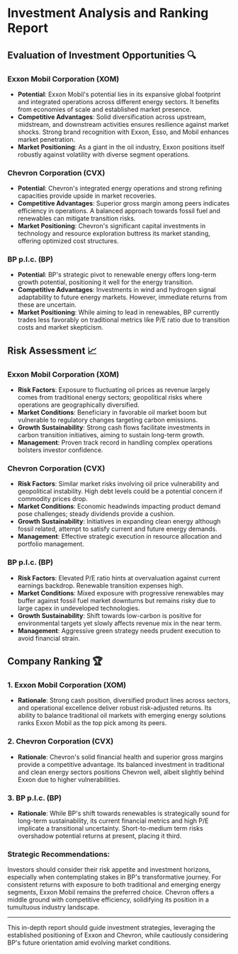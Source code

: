 # Investment Analysis and Ranking Report

## Evaluation of Investment Opportunities 🔍

### Exxon Mobil Corporation (XOM)

- **Potential**: Exxon Mobil's potential lies in its expansive global footprint and integrated operations across different energy sectors. It benefits from economies of scale and established market presence.
- **Competitive Advantages**: Solid diversification across upstream, midstream, and downstream activities ensures resilience against market shocks. Strong brand recognition with Exxon, Esso, and Mobil enhances market penetration.
- **Market Positioning**: As a giant in the oil industry, Exxon positions itself robustly against volatility with diverse segment operations.

### Chevron Corporation (CVX)

- **Potential**: Chevron's integrated energy operations and strong refining capacities provide upside in market recoveries.
- **Competitive Advantages**: Superior gross margin among peers indicates efficiency in operations. A balanced approach towards fossil fuel and renewables can mitigate transition risks.
- **Market Positioning**: Chevron's significant capital investments in technology and resource exploration buttress its market standing, offering optimized cost structures.

### BP p.l.c. (BP)

- **Potential**: BP's strategic pivot to renewable energy offers long-term growth potential, positioning it well for the energy transition.
- **Competitive Advantages**: Investments in wind and hydrogen signal adaptability to future energy markets. However, immediate returns from these are uncertain.
- **Market Positioning**: While aiming to lead in renewables, BP currently trades less favorably on traditional metrics like P/E ratio due to transition costs and market skepticism.

## Risk Assessment 📈

### Exxon Mobil Corporation (XOM)

- **Risk Factors**: Exposure to fluctuating oil prices as revenue largely comes from traditional energy sectors; geopolitical risks where operations are geographically diversified.
- **Market Conditions**: Beneficiary in favorable oil market boom but vulnerable to regulatory changes targeting carbon emissions.
- **Growth Sustainability**: Strong cash flows facilitate investments in carbon transition initiatives, aiming to sustain long-term growth.
- **Management**: Proven track record in handling complex operations bolsters investor confidence.

### Chevron Corporation (CVX)

- **Risk Factors**: Similar market risks involving oil price vulnerability and geopolitical instability. High debt levels could be a potential concern if commodity prices drop.
- **Market Conditions**: Economic headwinds impacting product demand pose challenges; steady dividends provide a cushion.
- **Growth Sustainability**: Initiatives in expanding clean energy although fossil related, attempt to satisfy current and future energy demands.
- **Management**: Effective strategic execution in resource allocation and portfolio management.

### BP p.l.c. (BP)

- **Risk Factors**: Elevated P/E ratio hints at overvaluation against current earnings backdrop. Renewable transition expenses high.
- **Market Conditions**: Mixed exposure with progressive renewables may buffer against fossil fuel market downturns but remains risky due to large capex in undeveloped technologies.
- **Growth Sustainability**: Shift towards low-carbon is positive for environmental targets yet slowly affects revenue mix in the near term.
- **Management**: Aggressive green strategy needs prudent execution to avoid financial strain.

## Company Ranking 🏆

### 1. **Exxon Mobil Corporation (XOM)**
- **Rationale**: Strong cash position, diversified product lines across sectors, and operational excellence deliver robust risk-adjusted returns. Its ability to balance traditional oil markets with emerging energy solutions ranks Exxon Mobil as the top pick among its peers.

### 2. **Chevron Corporation (CVX)**
- **Rationale**: Chevron's solid financial health and superior gross margins provide a competitive advantage. Its balanced investment in traditional and clean energy sectors positions Chevron well, albeit slightly behind Exxon due to higher vulnerabilities.

### 3. **BP p.l.c. (BP)**
- **Rationale**: While BP's shift towards renewables is strategically sound for long-term sustainability, its current financial metrics and high P/E implicate a transitional uncertainty. Short-to-medium term risks overshadow potential returns at present, placing it third.

### Strategic Recommendations:
Investors should consider their risk appetite and investment horizons, especially when contemplating stakes in BP's transformative journey. For consistent returns with exposure to both traditional and emerging energy segments, Exxon Mobil remains the preferred choice. Chevron offers a middle ground with competitive efficiency, solidifying its position in a tumultuous industry landscape.

---

This in-depth report should guide investment strategies, leveraging the established positioning of Exxon and Chevron, while cautiously considering BP's future orientation amid evolving market conditions.